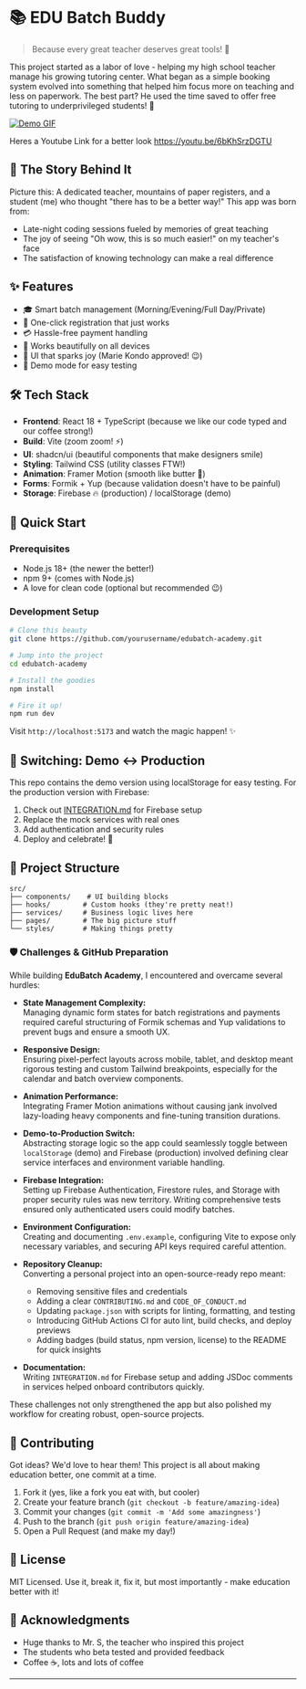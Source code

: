 # 📚 EDU Batch Buddy

> Because every great teacher deserves great tools! 🎯

This project started as a labor of love - helping my high school teacher manage his growing tutoring center. What began as a simple booking system evolved into something that helped him focus more on teaching and less on paperwork. The best part? He used the time saved to offer free tutoring to underprivileged students! 💝

[![Demo GIF](https://media.giphy.com/media/gB5ZYRQGxpSzQUsEEr/giphy.gif)](https://giphy.com/gifs/gB5ZYRQGxpSzQUsEEr)


Heres a Youtube Link for a better look
https://youtu.be/6bKhSrzDGTU

## 🌟 The Story Behind It

Picture this: A dedicated teacher, mountains of paper registers, and a student (me) who thought "there has to be a better way!" This app was born from:
- Late-night coding sessions fueled by memories of great teaching
- The joy of seeing "Oh wow, this is so much easier!" on my teacher's face
- The satisfaction of knowing technology can make a real difference

## ✨ Features

- 🎓 Smart batch management (Morning/Evening/Full Day/Private)
- 📝 One-click registration that just works
- 💳 Hassle-free payment handling
- 📱 Works beautifully on all devices
- 🎨 UI that sparks joy (Marie Kondo approved! 😉)
- 🔄 Demo mode for easy testing

## 🛠️ Tech Stack

- **Frontend**: React 18 + TypeScript (because we like our code typed and our coffee strong!)
- **Build**: Vite (zoom zoom! ⚡)
- **UI**: shadcn/ui (beautiful components that make designers smile)
- **Styling**: Tailwind CSS (utility classes FTW!)
- **Animation**: Framer Motion (smooth like butter 🧈)
- **Forms**: Formik + Yup (because validation doesn't have to be painful)
- **Storage**: Firebase 🔥 (production) / localStorage (demo)

## 🚀 Quick Start

### Prerequisites

- Node.js 18+ (the newer the better!)
- npm 9+ (comes with Node.js)
- A love for clean code (optional but recommended 😉)

### Development Setup

```bash
# Clone this beauty
git clone https://github.com/yourusername/edubatch-academy.git

# Jump into the project
cd edubatch-academy

# Install the goodies
npm install

# Fire it up!
npm run dev
```

Visit `http://localhost:5173` and watch the magic happen! ✨

## 🔁 Switching: Demo ↔️ Production

This repo contains the demo version using localStorage for easy testing. For the production version with Firebase:

1. Check out [INTEGRATION.md](INTEGRATION.md) for Firebase setup
2. Replace the mock services with real ones
3. Add authentication and security rules
4. Deploy and celebrate! 🎉

## 📁 Project Structure

```
src/
├── components/    # UI building blocks
├── hooks/        # Custom hooks (they're pretty neat!)
├── services/     # Business logic lives here
├── pages/        # The big picture stuff
└── styles/       # Making things pretty
```

### 🛡️ Challenges & GitHub Preparation

While building **EduBatch Academy**, I encountered and overcame several hurdles:

- **State Management Complexity:**  
  Managing dynamic form states for batch registrations and payments required careful structuring of Formik schemas and Yup validations to prevent bugs and ensure a smooth UX.

- **Responsive Design:**  
  Ensuring pixel-perfect layouts across mobile, tablet, and desktop meant rigorous testing and custom Tailwind breakpoints, especially for the calendar and batch overview components.

- **Animation Performance:**  
  Integrating Framer Motion animations without causing jank involved lazy-loading heavy components and fine-tuning transition durations.

- **Demo-to-Production Switch:**  
  Abstracting storage logic so the app could seamlessly toggle between `localStorage` (demo) and Firebase (production) involved defining clear service interfaces and environment variable handling.

- **Firebase Integration:**  
  Setting up Firebase Authentication, Firestore rules, and Storage with proper security rules was new territory. Writing comprehensive tests ensured only authenticated users could modify batches.

- **Environment Configuration:**  
  Creating and documenting `.env.example`, configuring Vite to expose only necessary variables, and securing API keys required careful attention.

- **Repository Cleanup:**  
  Converting a personal project into an open-source-ready repo meant:
  - Removing sensitive files and credentials  
  - Adding a clear `CONTRIBUTING.md` and `CODE_OF_CONDUCT.md`  
  - Updating `package.json` with scripts for linting, formatting, and testing  
  - Introducing GitHub Actions CI for auto lint, build checks, and deploy previews  
  - Adding badges (build status, npm version, license) to the README for quick insights

- **Documentation:**  
  Writing `INTEGRATION.md` for Firebase setup and adding JSDoc comments in services helped onboard contributors quickly.

These challenges not only strengthened the app but also polished my workflow for creating robust, open-source projects.

## 🤝 Contributing

Got ideas? We'd love to hear them! This project is all about making education better, one commit at a time.

1. Fork it (yes, like a fork you eat with, but cooler)
2. Create your feature branch (`git checkout -b feature/amazing-idea`)
3. Commit your changes (`git commit -m 'Add some amazingness'`)
4. Push to the branch (`git push origin feature/amazing-idea`)
5. Open a Pull Request (and make my day!)

## 📝 License

MIT Licensed. Use it, break it, fix it, but most importantly - make education better with it!

## 💖 Acknowledgments

- Huge thanks to Mr. S, the teacher who inspired this project
- The students who beta tested and provided feedback
- Coffee ☕, lots and lots of coffee

---
